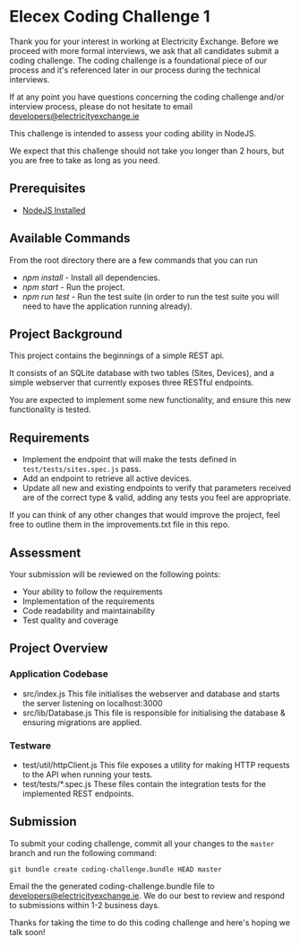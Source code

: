 # Elecex Coding Challenge 1

Thank you for your interest in working at Electricity Exchange. Before we proceed with more formal interviews, we ask that all candidates submit a coding challenge. The coding challenge is a foundational piece of our process and it's referenced later in our process during the technical interviews.

If at any point you have questions concerning the coding challenge and/or interview process, please do not hesitate to email developers@electricityexchange.ie

This challenge is intended to assess your coding ability in NodeJS.

We expect that this challenge should not take you longer than 2 hours, but you are free to take as long as you need.

## Prerequisites

- [NodeJS Installed](https://nodejs.org/en/download/)

## Available Commands

From the root directory there are a few commands that you can run

- _npm install_ - Install all dependencies.
- _npm start_ - Run the project.
- _npm run test_ - Run the test suite (in order to run the test suite you will need to have the application running already).

## Project Background

This project contains the beginnings of a simple REST api.

It consists of an SQLite database with two tables (Sites, Devices), and a simple webserver that currently exposes three RESTful endpoints.

You are expected to implement some new functionality, and ensure this new functionality is tested.

## Requirements

- Implement the endpoint that will make the tests defined in `test/tests/sites.spec.js` pass.
- Add an endpoint to retrieve all active devices.
- Update all new and existing endpoints to verify that parameters received are of the correct type & valid, adding any tests you feel are appropriate.

If you can think of any other changes that would improve the project, feel free to outline them in the improvements.txt file in this repo.

## Assessment

Your submission will be reviewed on the following points:

- Your ability to follow the requirements
- Implementation of the requirements
- Code readability and maintainability
- Test quality and coverage

## Project Overview

### Application Codebase

- src/index.js
    This file initialises the webserver and database and starts the server listening on localhost:3000
- src/lib/Database.js
    This file is responsible for initialising the database & ensuring migrations are applied.

### Testware

- test/util/httpClient.js
    This file exposes a utility for making HTTP requests to the API when running your tests.
- test/tests/*.spec.js
    These files contain the integration tests for the implemented REST endpoints.

## Submission

To submit your coding challenge, commit all your changes to the `master` branch and run the following command:

```git bundle create coding-challenge.bundle HEAD master```

Email the the generated coding-challenge.bundle file to developers@electricityexchange.ie. We do our best to review and respond to submissions within 1-2 business days.

Thanks for taking the time to do this coding challenge and here's hoping we talk soon!